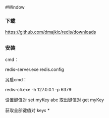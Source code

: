 #Window
### 下载 ###
https://github.com/dmajkic/redis/downloads

##
### 安装 ###
cmd：

redis-server.exe redis.config

另启cmd：

redis-cli.exe -h 127.0.0.1 -p 6379

设置键值对 set myKey abc
取出键值对 get myKey

获取全部键值对 keys *

##

